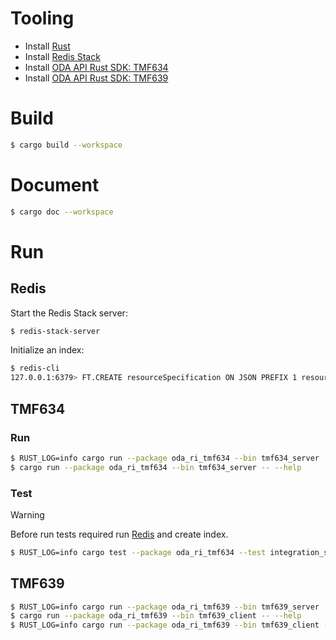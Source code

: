 # Tooling
* Install [Rust](https://www.rust-lang.org/tools/install)
* Install [Redis Stack](https://redis.io/docs/install/install-stack/)
* Install [ODA API Rust SDK: TMF634](https://github.com/oda-components/oda-api-sdk-rust#tmf634)
* Install [ODA API Rust SDK: TMF639](https://github.com/oda-components/oda-api-sdk-rust#tmf639)

# Build

```bash
$ cargo build --workspace
```

# Document

```bash
$ cargo doc --workspace
```

# Run

## Redis

Start the Redis Stack server:
```bash
$ redis-stack-server
```
Initialize an index:
```bash
$ redis-cli
127.0.0.1:6379> FT.CREATE resourceSpecification ON JSON PREFIX 1 resourceSpecification: SCHEMA $.id AS id TAG
```

## TMF634

### Run

```bash
$ RUST_LOG=info cargo run --package oda_ri_tmf634 --bin tmf634_server
$ cargo run --package oda_ri_tmf634 --bin tmf634_server -- --help
```

### Test

> [!WARNING]
> Before run tests required run [Redis](README.md#redis) and create index.

```bash
$ RUST_LOG=info cargo test --package oda_ri_tmf634 --test integration_server_test -- --nocapture
```

## TMF639

```bash
$ RUST_LOG=info cargo run --package oda_ri_tmf639 --bin tmf639_server
$ cargo run --package oda_ri_tmf639 --bin tmf639_client -- --help
$ RUST_LOG=info cargo run --package oda_ri_tmf639 --bin tmf639_client -- --host localhost ListResource
```

